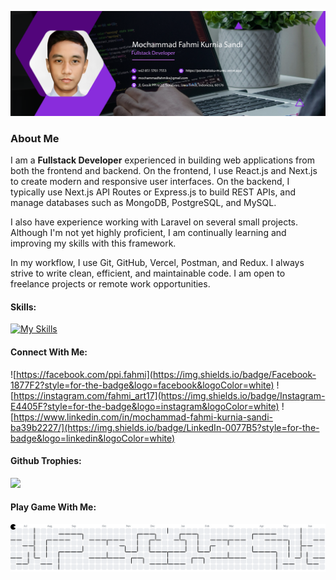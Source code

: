 ![my banner](/img/banner.png)

### About Me

I am a **Fullstack Developer** experienced in building web applications from both the frontend and backend. On the frontend, I use React.js and Next.js to create modern and responsive user interfaces. On the backend, I typically use Next.js API Routes or Express.js to build REST APIs, and manage databases such as MongoDB, PostgreSQL, and MySQL.

I also have experience working with Laravel on several small projects. Although I'm not yet highly proficient, I am continually learning and improving my skills with this framework.

In my workflow, I use Git, GitHub, Vercel, Postman, and Redux. I always strive to write clean, efficient, and maintainable code. I am open to freelance projects or remote work opportunities.

#### Skills:

[![My Skills](https://skillicons.dev/icons?i=html,css,javascript,typescript,php,bootstrap,tailwind,react,next,laravel&theme=dark&perline=5)](https://skillicons.dev)

#### Connect With Me:

![https://facebook.com/ppi.fahmi](https://img.shields.io/badge/Facebook-1877F2?style=for-the-badge&logo=facebook&logoColor=white) ![https://instagram.com/fahmi_art17](https://img.shields.io/badge/Instagram-E4405F?style=for-the-badge&logo=instagram&logoColor=white) ![https://www.linkedin.com/in/mochammad-fahmi-kurnia-sandi-ba39b2227/](https://img.shields.io/badge/LinkedIn-0077B5?style=for-the-badge&logo=linkedin&logoColor=white)

#### Github Trophies:

![](https://github-profile-trophy.vercel.app/?username=Mochfahmi17&theme=dracula&no-frame=true&no-bg=true&margin-w=4)

#### Play Game With Me:

<picture>
  <source media="(prefers-color-scheme: dark)" srcset="https://raw.githubusercontent.com/Mochfahmi17/Mochfahmi17/output/pacman-contribution-graph-dark.svg">
  <source media="(prefers-color-scheme: light)" srcset="https://raw.githubusercontent.com/Mochfahmi17/Mochfahmi17/output/pacman-contribution-graph.svg">
  <img alt="pacman contribution graph" src="https://raw.githubusercontent.com/Mochfahmi17/Mochfahmi17/output/pacman-contribution-graph.svg">
</picture>
